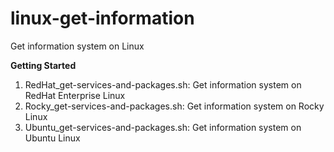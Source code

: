 # linux-get-information
Get information system on Linux

**Getting Started**
1. RedHat_get-services-and-packages.sh: Get information system on RedHat Enterprise Linux
2. Rocky_get-services-and-packages.sh: Get information system on Rocky Linux
3. Ubuntu_get-services-and-packages.sh: Get information system on Ubuntu Linux

